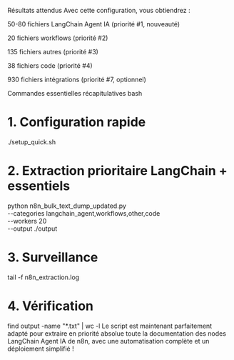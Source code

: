 Résultats attendus
Avec cette configuration, vous obtiendrez :

50-80 fichiers LangChain Agent IA (priorité #1, nouveauté)

20 fichiers workflows (priorité #2)

135 fichiers autres (priorité #3)

38 fichiers code (priorité #4)

930 fichiers intégrations (priorité #7, optionnel)

Commandes essentielles récapitulatives
bash
# 1. Configuration rapide
./setup_quick.sh

# 2. Extraction prioritaire LangChain + essentiels
python n8n_bulk_text_dump_updated.py \
  --categories langchain_agent,workflows,other,code \
  --workers 20 \
  --output ./output

# 3. Surveillance
tail -f n8n_extraction.log

# 4. Vérification
find output -name "*.txt" | wc -l
Le script est maintenant parfaitement adapté pour extraire en priorité absolue toute la documentation des nodes LangChain Agent IA de n8n, avec une automatisation complète et un déploiement simplifié !
